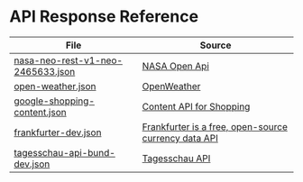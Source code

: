 API Response Reference
======================

| File                                                                                                                            | Source                                                                                                        |
|---------------------------------------------------------------------------------------------------------------------------------|---------------------------------------------------------------------------------------------------------------|
| [nasa-neo-rest-v1-neo-2465633.json](/tests/integration/DefinitionGenerator/data/api-response/nasa-neo-rest-v1-neo-2465633.json) | [NASA Open Api](https://api.nasa.gov/neo/rest/v1/neo/2465633?api_key=DEMO_KEY)                                |
| [open-weather.json](/tests/integration/DefinitionGenerator/data/api-response/open-weather.json)                                 | [OpenWeather](https://openweathermap.org/current#example_JSON)                                                |
| [google-shopping-content.json](/tests/integration/DefinitionGenerator/data/api-response/google-shopping-content.json)           | [Content API for Shopping](https://developers.google.com/shopping-content/guides/products/products-api?hl=en) |
| [frankfurter-dev.json](/tests/integration/DefinitionGenerator/data/api-response/frankfurter-dev-v1.json)                        | [Frankfurter is a free, open-source currency data API](https://api.frankfurter.dev/v1/latest)                 |
| [tagesschau-api-bund-dev.json](/tests/integration/DefinitionGenerator/data/api-response/tagesschau-api-bund-dev-v2.json)        | [Tagesschau API](https://tagesschau.api.bund.dev)                                                             |
